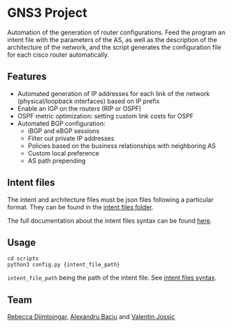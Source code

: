 # GNS3 Project

Automation of the generation of router configurations. Feed the program an intent file with the parameters of the AS, as well as the description of the architecture of the network, and the script generates the configuration file for each cisco router automatically.

## Features
 - Automated generation of IP addresses for each link of the network (physical/loopback interfaces) based on IP prefix
 - Enable an IGP on the routers (RIP or OSPF) 
 - OSPF metric optimization: setting custom link costs for OSPF
 - Automated BGP configuration:
    - iBGP and eBGP sessions 
    - Filter out private IP addresses
    - Policies based on the business relationships with neighboring AS
    - Custom local preference
    - AS path prepending
## Intent files
The intent and architecture files must be json files following a particular format. They can be found in the [intent files folder](./intent_files/). 

The full documentation about the intent files syntax can be found [here](./intent_files/intents_syntax.md).

## Usage

```shell
cd scripts
python3 config.py {intent_file_path}
```

```intent_file_path``` being the path of the intent file. See [intent files syntax](./intent_files/intents_syntax.md).

## Team
[Rebecca Djimtoingar](https://github.com/rebeccadjim), [Alexandru Baciu](https://github.com/bachusutopian) and [Valentin Jossic](https://github.com/vqlion)